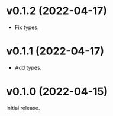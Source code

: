 # v0.1.2 (2022-04-17)

- Fix types.

# v0.1.1 (2022-04-17)

- Add types.

# v0.1.0 (2022-04-15)

Initial release.
